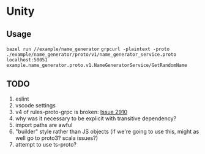# Unity

## Usage

`bazel run //example/name_generator`
`grpcurl -plaintext -proto ./example/name_generator/proto/v1/name_generator_service.proto localhost:50051 example.name_generator.proto.v1.NameGeneratorService/GetRandomName`

## TODO

1. eslint
1. vscode settings
1. v4 of rules-proto-grpc is broken: [Issue 2910](https://github.com/bazelbuild/rules_nodejs/issues/2910)
1. why was it necessary to be explicit with transitive dependency?
1. import paths are awful
1. "builder" style rather than JS objects (if we're going to use this, might as well go to proto3? scala issues?)
1. attempt to use ts-proto?
